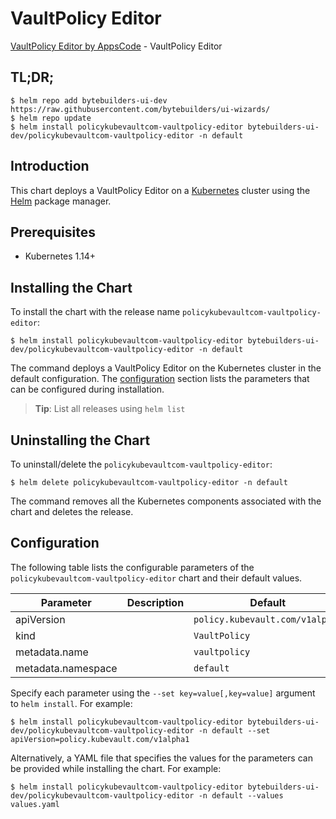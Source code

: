 # VaultPolicy Editor

[VaultPolicy Editor by AppsCode](https://byte.builders) - VaultPolicy Editor

## TL;DR;

```console
$ helm repo add bytebuilders-ui-dev https://raw.githubusercontent.com/bytebuilders/ui-wizards/
$ helm repo update
$ helm install policykubevaultcom-vaultpolicy-editor bytebuilders-ui-dev/policykubevaultcom-vaultpolicy-editor -n default
```

## Introduction

This chart deploys a VaultPolicy Editor on a [Kubernetes](http://kubernetes.io) cluster using the [Helm](https://helm.sh) package manager.

## Prerequisites

- Kubernetes 1.14+

## Installing the Chart

To install the chart with the release name `policykubevaultcom-vaultpolicy-editor`:

```console
$ helm install policykubevaultcom-vaultpolicy-editor bytebuilders-ui-dev/policykubevaultcom-vaultpolicy-editor -n default
```

The command deploys a VaultPolicy Editor on the Kubernetes cluster in the default configuration. The [configuration](#configuration) section lists the parameters that can be configured during installation.

> **Tip**: List all releases using `helm list`

## Uninstalling the Chart

To uninstall/delete the `policykubevaultcom-vaultpolicy-editor`:

```console
$ helm delete policykubevaultcom-vaultpolicy-editor -n default
```

The command removes all the Kubernetes components associated with the chart and deletes the release.

## Configuration

The following table lists the configurable parameters of the `policykubevaultcom-vaultpolicy-editor` chart and their default values.

|     Parameter      | Description |             Default             |
|--------------------|-------------|---------------------------------|
| apiVersion         |             | `policy.kubevault.com/v1alpha1` |
| kind               |             | `VaultPolicy`                   |
| metadata.name      |             | `vaultpolicy`                   |
| metadata.namespace |             | `default`                       |


Specify each parameter using the `--set key=value[,key=value]` argument to `helm install`. For example:

```console
$ helm install policykubevaultcom-vaultpolicy-editor bytebuilders-ui-dev/policykubevaultcom-vaultpolicy-editor -n default --set apiVersion=policy.kubevault.com/v1alpha1
```

Alternatively, a YAML file that specifies the values for the parameters can be provided while
installing the chart. For example:

```console
$ helm install policykubevaultcom-vaultpolicy-editor bytebuilders-ui-dev/policykubevaultcom-vaultpolicy-editor -n default --values values.yaml
```
